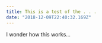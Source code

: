 ```yaml
---
title: This is a test of the . . . 
date: "2018-12-09T22:40:32.169Z"
---
```


I wonder how this works...